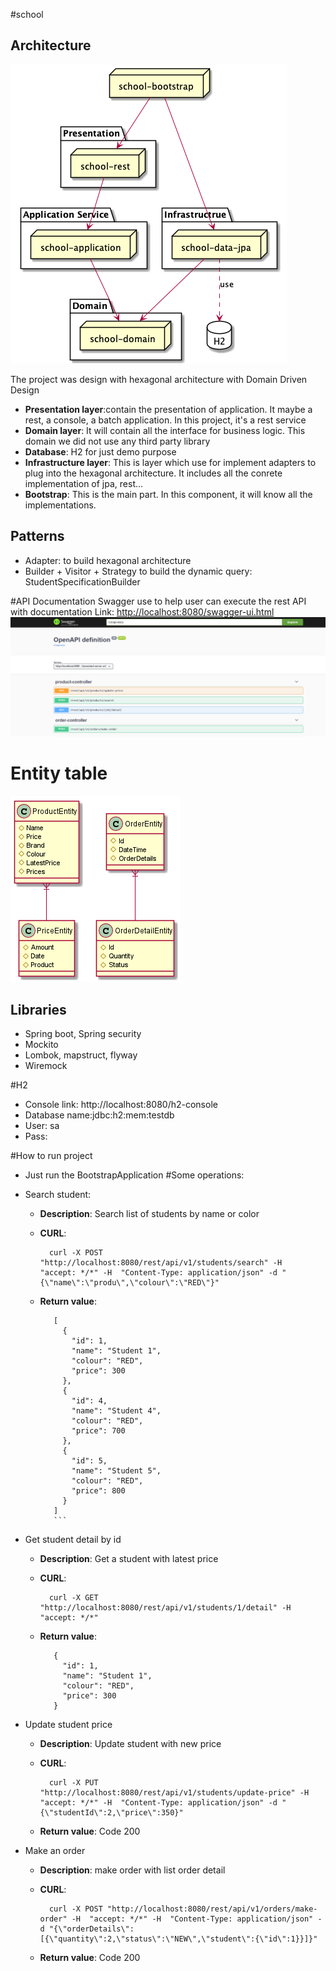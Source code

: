 #school

## Architecture
![Screenshot](Architecture.png)

The project was design with hexagonal architecture with Domain Driven Design
* **Presentation layer**:contain the presentation of application. It maybe a rest, a console, a batch application. In this project, it's a rest service 
* **Domain layer**: It will contain all the interface for business logic. This domain we did not use any third party library
* **Database**: H2 for just demo purpose
* **Infrastructure layer**: This is layer which use for implement adapters to plug into the hexagonal architecture. It includes all the conrete implementation of jpa, rest...       
* **Bootstrap**: This is the main part. In this component, it will know all the implementations.

## Patterns
* Adapter: to build hexagonal architecture
* Builder + Visitor + Strategy to build the dynamic query: StudentSpecificationBuilder

#API  Documentation
Swagger use to help user can execute the rest API with documentation
Link: <http://localhost:8080/swagger-ui.html>
![Screenshot](./swagger.png)

# Entity table
![Screenshot](Student.png)

## Libraries
- Spring boot, Spring security
- Mockito
- Lombok, mapstruct, flyway
- Wiremock


#H2
* Console link: http://localhost:8080/h2-console
* Database name:jdbc:h2:mem:testdb
* User: sa
* Pass:

#How to run project
- Just run the BootstrapApplication
#Some operations:
* Search student:
    * **Description**: Search list of students by name or color 
    * **CURL**:
            
            curl -X POST "http://localhost:8080/rest/api/v1/students/search" -H  "accept: */*" -H  "Content-Type: application/json" -d "{\"name\":\"produ\",\"colour\":\"RED\"}"
    * **Return value**:
         ```
            [
              {
                "id": 1,
                "name": "Student 1",
                "colour": "RED",
                "price": 300
              },
              {
                "id": 4,
                "name": "Student 4",
                "colour": "RED",
                "price": 700
              },
              {
                "id": 5,
                "name": "Student 5",
                "colour": "RED",
                "price": 800
              }
            ]
            ```
* Get student detail by id
    * **Description**: Get a student with latest price
    * **CURL**:
            
            curl -X GET "http://localhost:8080/rest/api/v1/students/1/detail" -H  "accept: */*"
    * **Return value**:
         ```
            {
              "id": 1,
              "name": "Student 1",
              "colour": "RED",
              "price": 300
            }
         ```
* Update student price
    * **Description**: Update student with new price
    * **CURL**:
            
            curl -X PUT "http://localhost:8080/rest/api/v1/students/update-price" -H  "accept: */*" -H  "Content-Type: application/json" -d "{\"studentId\":2,\"price\":350}"
    * **Return value**: Code 200
         
* Make an order
    * **Description**: make order with list order detail 
    * **CURL**:
            
            curl -X POST "http://localhost:8080/rest/api/v1/orders/make-order" -H  "accept: */*" -H  "Content-Type: application/json" -d "{\"orderDetails\":[{\"quantity\":2,\"status\":\"NEW\",\"student\":{\"id\":1}}]}"
    * **Return value**: Code 200